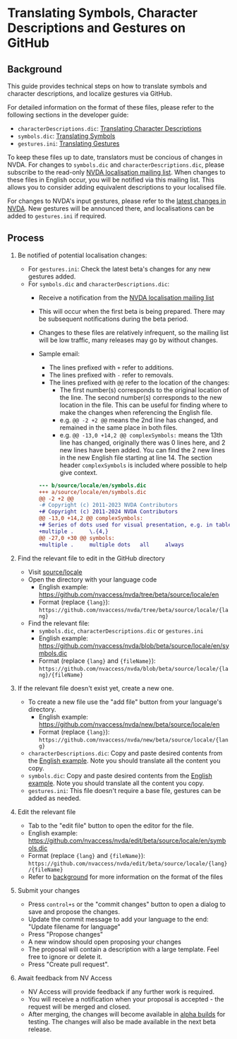 # Translating Symbols, Character Descriptions and Gestures on GitHub

## Background

This guide provides technical steps on how to translate symbols and character descriptions, and localize gestures via GitHub.

For detailed information on the format of these files, please refer to the following sections in the developer guide:

- `characterDescriptions.dic`: [Translating Character Descriptions](https://www.nvaccess.org/files/nvda/documentation/developerGuide.html#characterDescriptions)
- `symbols.dic`: [Translating Symbols](https://www.nvaccess.org/files/nvda/documentation/developerGuide.html#symbolPronunciation)
- `gestures.ini`: [Translating Gestures](https://www.nvaccess.org/files/nvda/documentation/developerGuide.html#TranslatingGestures)

To keep these files up to date, translators must be concious of changes in NVDA.
For changes to `symbols.dic` and `characterDescriptions.dic`, please subscribe to the read-only [NVDA localisation mailing list](https://groups.google.com/a/nvaccess.org/g/nvda-l10n).
When changes to these files in English occur, you will be notified via this mailing list.
This allows you to consider adding equivalent descriptions to your localised file.

For changes to NVDA's input gestures, please refer to the [latest changes in NVDA](../../user_docs/en/changes.md).
New gestures will be announced there, and localisations can be added to `gestures.ini` if required.

## Process

1. Be notified of potential localisation changes:
    - For `gestures.ini`: Check the latest beta's changes for any new gestures added.
    - For `symbols.dic` and `characterDescriptions.dic`:
        - Receive a notification from the [NVDA localisation mailing list](https://groups.google.com/a/nvaccess.org/g/nvda-l10n)
        - This will occur when the first beta is being prepared.
        There may be subsequent notifications during the beta period.
        - Changes to these files are relatively infrequent, so the mailing list will be low traffic, many releases may go by without changes.
        - Sample email:
            - The lines prefixed with `+` refer to additions.
            - The lines prefixed with `-` refer to removals.
            - The lines prefixed with `@@` refer to the location of the changes:
                - The first number(s) corresponds to the original location of the line.
                The second number(s) corresponds to the new location in the file.
                This can be useful for finding where to make the changes when referencing the English file.
                - e.g. `@@ -2 +2 @@` means the 2nd line has changed, and remained in the same place in both files.
                - e.g. `@@ -13,0 +14,2 @@ complexSymbols:` means the 13th line has changed, originally there was 0 lines here, and 2 new lines have been added.
                You can find the 2 new lines in the new English file starting at line 14.
                The section header `complexSymbols` is included where possible to help give context.

            ```diff
            --- b/source/locale/en/symbols.dic
            +++ a/source/locale/en/symbols.dic
            @@ -2 +2 @@
            -# Copyright (c) 2011-2023 NVDA Contributors
            +# Copyright (c) 2011-2024 NVDA Contributors
            @@ -13,0 +14,2 @@ complexSymbols:
            +# Series of dots used for visual presentation, e.g. in table of contents
            +multiple .     \.{4,}
            @@ -27,0 +30 @@ symbols:
            +multiple .     multiple dots   all     always
            ```

1. Find the relevant file to edit in the GitHub directory
    - Visit [source/locale](https://github.com/nvaccess/nvda/tree/beta/source/locale)
    - Open the directory with your language code
        - English example: <https://github.com/nvaccess/nvda/tree/beta/source/locale/en>
        - Format (replace `{lang}`): `https://github.com/nvaccess/nvda/tree/beta/source/locale/{lang}`
    - Find the relevant file:
        - `symbols.dic`, `characterDescriptions.dic` or `gestures.ini`
        - English example: <https://github.com/nvaccess/nvda/blob/beta/source/locale/en/symbols.dic>
        - Format (replace `{lang}` and `{fileName}`): `https://github.com/nvaccess/nvda/blob/beta/source/locale/{lang}/{fileName}`
1. If the relevant file doesn't exist yet, create a new one.
    - To create a new file use the "add file" button from your language's directory.
        - English example: <https://github.com/nvaccess/nvda/new/beta/source/locale/en>
        - Format (replace `{lang}`): `https://github.com/nvaccess/nvda/new/beta/source/locale/{lang}`
    - `characterDescriptions.dic`: Copy and paste desired contents from the [English example](https://raw.githubusercontent.com/nvaccess/nvda/refs/heads/beta/source/locale/en/characterDescriptions.dic).
    Note you should translate all the content you copy.
    - `symbols.dic`: Copy and paste desired contents from the [English example](https://raw.githubusercontent.com/nvaccess/nvda/refs/heads/beta/source/locale/en/symbols.dic).
    Note you should translate all the content you copy.
    - `gestures.ini`: This file doesn't require a base file, gestures can be added as needed.
1. Edit the relevant file
    - Tab to the "edit file" button to open the editor for the file.
    - English example: <https://github.com/nvaccess/nvda/edit/beta/source/locale/en/symbols.dic>
    - Format (replace `{lang}` and `{fileName}`): `https://github.com/nvaccess/nvda/edit/beta/source/locale/{lang}/{fileName}`
    - Refer to [background](#background) for more information on the format of the files
1. Submit your changes
    - Press `control+s` or the "commit changes" button to open a dialog to save and propose the changes.
    - Update the commit message to add your language to the end: "Update filename for language"
    - Press "Propose changes"
    - A new window should open proposing your changes
    - The proposal will contain a description with a large template.
    Feel free to ignore or delete it.
    - Press "Create pull request".
1. Await feedback from NV Access
    - NV Access will provide feedback if any further work is required.
    - You will receive a notification when your proposal is accepted - the request will be merged and closed.
    - After merging, the changes will become available in [alpha builds](https://www.nvaccess.org/files/nvda/snapshots/) for testing.
    The changes will also be made available in the next beta release.
